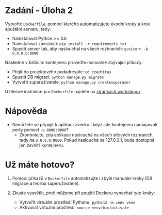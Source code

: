# Zadání - Úloha 2

Vytvořte `Dockerfile`, pomocí kterého automatizujete úvodní kroky a krok spuštění serveru, tedy:

- Nainstalovat Python >= 3.6
- Nainstalovat závislosti: `pip install -r requirements.txt`
- Spustit server tak, aby naslouchal na všech rozhraních: `gunicorn -b 0.0.0.0:8000`

Následně v běžícím kontejneru proveďte manuálně zbývající příkazy:

- Přejít do projektového podadresáře: `cd czechitas`
- Spustit DB migraci: `python manage.py migrate`
- Vytvořit superuživatele: `python manage.py createsuperuser`

Užitečné instrukce pro `Dockerfile` najdete na [stránkách workshopu](https://czechitas.orchi.page/linux/uzitecne/docker/).

# Nápověda

- Nemůžete se připojit k aplikaci zvenku i když jste kontejneru namapovali porty pomocí `-p 8000:8000`?
  - Zkontrolujte, zda aplikace naslouchá na všech síťových rozhraních, tedy na `0.0.0.0:8000`. Pokud naslouchá na 127.0.0.1, bude dostupná jen zevnitř kontejneru.

# Už máte hotovo?

1. Pomocí příkazů v `Dockerfile` automatizujte i zbylé manuální kroky (DB migrace a tvorba superuživatele).

2. Zkuste vysvětlit, proč můžeme při použití Dockeru vynechat tyto kroky:
   - Vytvořit virtuální prostředí Pythonu: `python3 -m venv venv`
   - Aktivovat virtuální prostředí: `source venv/bin/activate`
